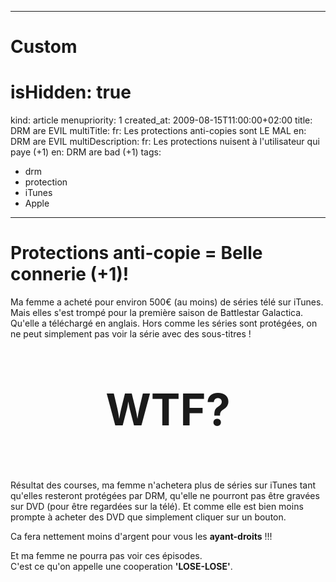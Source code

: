 -----
# Custom 
# isHidden: true
kind: article
menupriority: 1
created_at: 2009-08-15T11:00:00+02:00
title: DRM are EVIL
multiTitle: 
    fr: Les protections anti-copies sont LE MAL
    en: DRM are EVIL
multiDescription:
    fr: Les protections nuisent à l'utilisateur qui paye (+1)
    en: DRM are bad (+1)
tags:
  - drm
  - protection
  - iTunes
  - Apple

-----

# Protections anti-copie = Belle connerie (+1)!


Ma femme a acheté pour environ 500€ (au moins) de séries télé sur iTunes. Mais elles s'est trompé pour la première saison de Battlestar Galactica. Qu'elle a téléchargé en anglais. Hors comme les séries sont protégées, on ne peut simplement pas voir la série avec des sous-titres !



<div class="encadre">
    <p style="text-align: center; font-size: 5em"><strong>WTF?</strong></p>
</div>


Résultat des courses, ma femme n'achetera plus de séries sur iTunes tant qu'elles resteront protégées par DRM, qu'elle ne pourront pas être gravées sur DVD (pour être regardées sur la télé). Et comme elle est bien moins prompte à acheter des DVD que simplement cliquer sur un bouton.


<div class="encadre">


Ca fera nettement moins d'argent pour vous les <strong>ayant-droits</strong>&nbsp;!!!

</div>



Et ma femme ne pourra pas voir ces épisodes. <br/>
C'est ce qu'on appelle une cooperation <strong>'LOSE-LOSE'</strong>.

